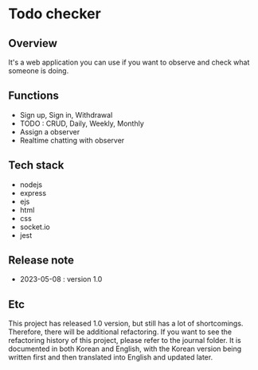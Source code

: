 # Todo checker

## Overview
It's a web application you can use if you want to observe and check what someone is doing.

## Functions
- Sign up, Sign in, Withdrawal
- TODO : CRUD, Daily, Weekly, Monthly
- Assign a observer
- Realtime chatting with observer

## Tech stack
- nodejs
- express
- ejs
- html
- css
- socket.io
- jest

## Release note
- 2023-05-08 : version 1.0

## Etc
This project has released 1.0 version, but still has a lot of shortcomings. Therefore, there will be additional refactoring. If you want to see the refactoring history of this project, please refer to the journal folder. It is documented in both Korean and English, with the Korean version being written first and then translated into English and updated later.
